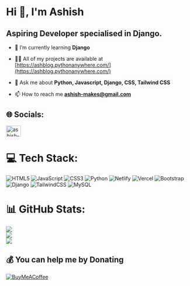 # Hi 👋, I'm Ashish

## Aspiring Developer specialised in Django.

- 🌱 I’m currently learning **Django**

- 👨‍💻 All of my projects are available at [https://ashblog.pythonanywhere.com/](https://ashblog.pythonanywhere.com/)

- 💬 Ask me about **Python, Javascript, Django, CSS, Tailwind CSS**

- 📫 How to reach me **ashish-makes@gmail.com**


## 🌐 Socials:
<a href="https://linkedin.com/in/ashish-makes" target="blank"><img align="center" src="https://raw.githubusercontent.com/rahuldkjain/github-profile-readme-generator/master/src/images/icons/Social/linked-in-alt.svg" alt="ashish-makes" height="30" width="40" /></a> 

# 💻 Tech Stack:
![HTML5](https://img.shields.io/badge/html5-%23E34F26.svg?style=for-the-badge&logo=html5&logoColor=white) ![JavaScript](https://img.shields.io/badge/javascript-%23323330.svg?style=for-the-badge&logo=javascript&logoColor=%23F7DF1E) ![CSS3](https://img.shields.io/badge/css3-%231572B6.svg?style=for-the-badge&logo=css3&logoColor=white) ![Python](https://img.shields.io/badge/python-3670A0?style=for-the-badge&logo=python&logoColor=ffdd54) ![Netlify](https://img.shields.io/badge/netlify-%23000000.svg?style=for-the-badge&logo=netlify&logoColor=#00C7B7) ![Vercel](https://img.shields.io/badge/vercel-%23000000.svg?style=for-the-badge&logo=vercel&logoColor=white) ![Bootstrap](https://img.shields.io/badge/bootstrap-%23563D7C.svg?style=for-the-badge&logo=bootstrap&logoColor=white) ![Django](https://img.shields.io/badge/django-%23092E20.svg?style=for-the-badge&logo=django&logoColor=white) ![TailwindCSS](https://img.shields.io/badge/tailwindcss-%2338B2AC.svg?style=for-the-badge&logo=tailwind-css&logoColor=white) ![MySQL](https://img.shields.io/badge/mysql-%2300f.svg?style=for-the-badge&logo=mysql&logoColor=white)
# 📊 GitHub Stats:
![](https://github-readme-stats.vercel.app/api?username=ashish-makes&theme=nightowl&hide_border=true&include_all_commits=true&count_private=true)<br/>
![](https://github-readme-streak-stats.herokuapp.com/?user=ashish-makes&theme=nightowl&hide_border=true)<br/>
![](https://github-readme-stats.vercel.app/api/top-langs/?username=ashish-makes&theme=nightowl&hide_border=true&include_all_commits=true&count_private=true&layout=compact)



  ## 💰 You can help me by Donating
  [![BuyMeACoffee](https://img.shields.io/badge/Buy%20Me%20a%20Coffee-ffdd00?style=for-the-badge&logo=buy-me-a-coffee&logoColor=black)](https://buymeacoffee.com/ashishmakes) 

  
